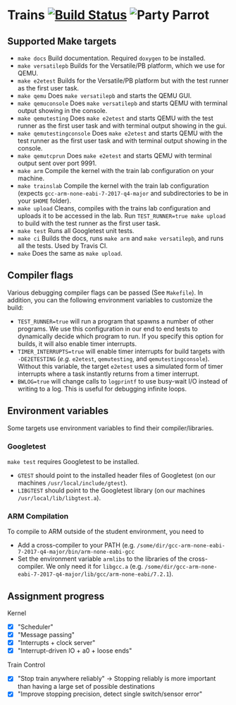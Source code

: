# Trains  [![Build Status](https://travis-ci.com/culshoefer/trains.svg?token=zQVzEtnHpKj7VnQb2PQK&branch=master)](https://travis-ci.com/culshoefer/trains) ![Party Parrot](http://cultofthepartyparrot.com/parrots/parrot.gif)
## Supported Make targets
- `make docs` Build documentation. Required `doxygen` to be installed.
- `make versatilepb` Builds for the Versatile/PB platform, which we use for QEMU.
- `make e2etest` Builds for the Versatile/PB platform but with the test runner as the first user task.
- `make qemu` Does `make versatilepb` and starts the QEMU GUI.
- `make qemuconsole` Does `make versatilepb` and starts QEMU with terminal output showing in the console.
- `make qemutesting` Does `make e2etest` and starts QEMU with the test runner as the first user task and with terminal output showing in the gui.
- `make qemutestingconsole` Does `make e2etest` and starts QEMU with the test runner as the first user task and with terminal output showing in the console.
- `make qemutcprun` Does `make e2etest` and starts QEMU with terminal output sent over port 9991.
- `make arm` Compile the kernel with the train lab configuration on your machine.
- `make trainslab` Compile the kernel with the train lab configuration (expects `gcc-arm-none-eabi-7-2017-q4-major` and subdirectories to be in your `$HOME` folder).
- `make upload` Cleans, compiles with the trains lab configuration and uploads it to be accessed in the lab. Run `TEST_RUNNER=true make upload` to build with the test runner as the first user task.
- `make test` Runs all Googletest unit tests.
- `make ci` Builds the docs, runs `make arm` and `make versatilepb`, and runs all the tests. Used by Travis CI.
- `make` Does the same as `make upload`.

## Compiler flags
Various debugging compiler flags can be passed (See `Makefile`).
In addition, you can the following environment variables to customize the build:
- `TEST_RUNNER=true` will run a program that spawns a number of other programs. We use this configuration in our end to end tests to dynamically decide which program to run. If you specify this option for builds, it will also enable timer interrupts.
- `TIMER_INTERRUPTS=true` will enable timer interrupts for build targets with `-DE2ETESTING` (_e.g._ `e2etest`, `qemutesting`, and `qemutestingconsole`). Without this variable, the target `e2etest` uses a simulated form of timer interrupts where a task instantly returns from a timer interrupt.
- `BWLOG=true` will change calls to `logprintf` to use busy-wait I/O instead of writing to a log. This is useful for debugging infinite loops.

## Environment variables
Some targets use environment variables to find their compiler/libraries.
### Googletest
`make test` requires Googletest to be installed.
- `GTEST` should point to the installed header files of Googletest (on our machines `/usr/local/include/gtest`).
- `LIBGTEST` should point to the Googletest library (on our machines `/usr/local/lib/libgtest.a`).

### ARM Compilation
To compile to ARM outside of the student environment, you need to
- Add a cross-compiler to your PATH (e.g. `/some/dir/gcc-arm-none-eabi-7-2017-q4-major/bin/arm-none-eabi-gcc`
- Set the environment variable `armlibs` to the libraries of the cross-compiler. We only need it for `libgcc.a`
  (e.g. `/some/dir/gcc-arm-none-eabi-7-2017-q4-major/lib/gcc/arm-none-eabi/7.2.1`).

## Assignment progress
Kernel
- [X] "Scheduler"
- [X] "Message passing"
- [X] "Interrupts + clock server"
- [X] "Interrupt-driven IO + a0 + loose ends"

Train Control
- [X] "Stop train anywhere reliably" -> Stopping reliably is more important than having a large set of possible destinations
- [X] "Improve stopping precision, detect single switch/sensor error"
